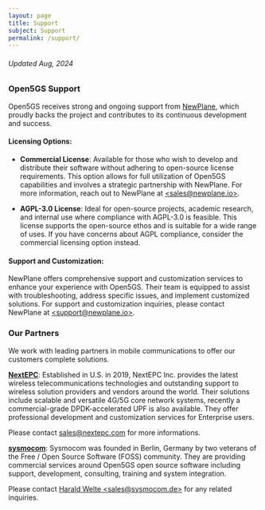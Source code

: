```yaml
---
layout: page
title: Support
subject: Support
permalink: /support/
---
```


###### Updated Aug, 2024

### Open5GS Support

Open5GS receives strong and ongoing support from [NewPlane](https://newplane.io), which proudly backs the project and contributes to its continuous development and success.

#### Licensing Options:

- **Commercial License**: Available for those who wish to develop and distribute their software without adhering to open-source license requirements. This option allows for full utilization of Open5GS capabilities and involves a strategic partnership with NewPlane. For more information, reach out to NewPlane at
[\<sales@newplane.io\>](mailto:sales@newplane.io).

- **AGPL-3.0 License**: Ideal for open-source projects, academic research, and internal use where compliance with AGPL-3.0 is feasible. This license supports the open-source ethos and is suitable for a wide range of uses. If you have concerns about AGPL compliance, consider the commercial licensing option instead.

#### Support and Customization:

NewPlane offers comprehensive support and customization services to enhance your experience with Open5GS. Their team is equipped to assist with troubleshooting, address specific issues, and implement customized solutions. For support and customization inquiries, please contact NewPlane at [\<support@newplane.io\>](mailto:support@newplane.io).

### Our Partners

We work with leading partners in mobile communications to offer our customers complete solutions.

**[NextEPC](https://nextepc.com/)**: Established in U.S. in 2019, NextEPC Inc. provides the latest wireless telecommunications technologies and outstanding support to wireless solution providers and vendors around the world. Their solutions include scalable and versatile 4G/5G core network systems, recently a commercial-grade DPDK-accelerated UPF is also available. They offer professional development and customization services for Enterprise users.

Please contact [sales@nextepc.com](mailto:sales@nextepc.com) for more informations.

**[sysmocom](https://sysmocom.de/)**: Sysmocom was founded in Berlin, Germany by two veterans of the Free / Open Source Software (FOSS) community. They are providing commercial services around Open5GS open source software including support, development, consulting, training and system integration.

Please contact [Harald Welte \<sales@sysmocom.de\>](mailto:sales@sysmocom.de) for any related inquiries.
